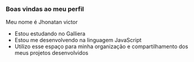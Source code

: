 ### Boas vindas ao meu perfil

Meu nome é Jhonatan victor

- Estou estudando no Galliera
- Estou me desenvolvendo na linguagem JavaScript
- Utilizo esse espaço para minha organização e compartilhamento dos meus projetos desenvolvidos

